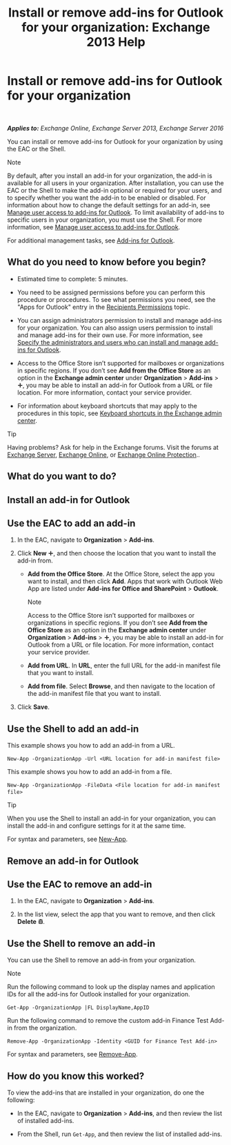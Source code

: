 ﻿---
title: 'Install or remove add-ins for Outlook for your organization: Exchange 2013 Help'
TOCTitle: Install or remove add-ins for Outlook for your organization
ms:assetid: 112f3ef7-9943-4a1e-8a42-e08e8e9f67f4
ms:mtpsurl: https://technet.microsoft.com/en-us/library/JJ943752(v=EXCHG.150)
ms:contentKeyID: 51028419
ms.date: 12/10/2017
mtps_version: v=EXCHG.150
---

# Install or remove add-ins for Outlook for your organization

 

_**Applies to:** Exchange Online, Exchange Server 2013, Exchange Server 2016_


You can install or remove add-ins for Outlook for your organization by using the EAC or the Shell.


> [!NOTE]
> By default, after you install an add-in for your organization, the add-in is available for all users in your organization. After installation, you can use the EAC or the Shell to make the add-in optional or required for your users, and to specify whether you want the add-in to be enabled or disabled. For information about how to change the default settings for an add-in, see <A href="manage-user-access-to-add-ins-for-outlook-exchange-online-help.md">Manage user access to add-ins for Outlook</A>. To limit availability of add-ins to specific users in your organization, you must use the Shell. For more information, see <A href="manage-user-access-to-add-ins-for-outlook-exchange-online-help.md">Manage user access to add-ins for Outlook</A>.



For additional management tasks, see [Add-ins for Outlook](add-ins-for-outlook-exchange-2013-help.md).

## What do you need to know before you begin?

  - Estimated time to complete: 5 minutes.

  - You need to be assigned permissions before you can perform this procedure or procedures. To see what permissions you need, see the "Apps for Outlook" entry in the [Recipients Permissions](recipients-permissions-exchange-2013-help.md) topic.

  - You can assign administrators permission to install and manage add-ins for your organization. You can also assign users permission to install and manage add-ins for their own use. For more information, see [Specify the administrators and users who can install and manage add-ins for Outlook](specify-the-administrators-and-users-who-can-install-and-manage-add-ins-for-outlook-exchange-2013-help.md).

  - Access to the Office Store isn’t supported for mailboxes or organizations in specific regions. If you don’t see **Add from the Office Store** as an option in the **Exchange admin center** under **Organization** \> **Add-ins** \> ![Add Icon](images/JJ218640.c1e75329-d6d7-4073-a27d-498590bbb558(EXCHG.150).gif "Add Icon"), you may be able to install an add-in for Outlook from a URL or file location. For more information, contact your service provider.

  - For information about keyboard shortcuts that may apply to the procedures in this topic, see [Keyboard shortcuts in the Exchange admin center](keyboard-shortcuts-in-the-exchange-admin-center-exchange-online-protection-help.md).


> [!TIP]
> Having problems? Ask for help in the Exchange forums. Visit the forums at <A href="https://go.microsoft.com/fwlink/p/?linkid=60612">Exchange Server</A>, <A href="https://go.microsoft.com/fwlink/p/?linkid=267542">Exchange Online</A>, or <A href="https://go.microsoft.com/fwlink/p/?linkid=285351">Exchange Online Protection</A>..



## What do you want to do?

## Install an add-in for Outlook

## Use the EAC to add an add-in

1.  In the EAC, navigate to **Organization** \> **Add-ins**.

2.  Click **New** ![Add Icon](images/JJ218640.c1e75329-d6d7-4073-a27d-498590bbb558(EXCHG.150).gif "Add Icon"), and then choose the location that you want to install the add-in from.
    
      - **Add from the Office Store**. At the Office Store, select the app you want to install, and then click **Add**. Apps that work with Outlook Web App are listed under **Add-ins for Office and SharePoint** \> **Outlook**.
        

        > [!NOTE]
        > Access to the Office Store isn’t supported for mailboxes or organizations in specific regions. If you don’t see <STRONG>Add from the Office Store</STRONG> as an option in the <STRONG>Exchange admin center</STRONG> under <STRONG>Organization</STRONG> &gt; <STRONG>Add-ins</STRONG> &gt; <IMG title="Add Icon" alt="Add Icon" src="images/JJ218640.c1e75329-d6d7-4073-a27d-498590bbb558(EXCHG.150).gif">, you may be able to install an add-in for Outlook from a URL or file location. For more information, contact your service provider.

    
      - **Add from URL**. In **URL**, enter the full URL for the add-in manifest file that you want to install.
    
      - **Add from file**. Select **Browse**, and then navigate to the location of the add-in manifest file that you want to install.

3.  Click **Save**.

## Use the Shell to add an add-in

This example shows you how to add an add-in from a URL.

    New-App -OrganizationApp -Url <URL location for add-in manifest file>

This example shows you how to add an add-in from a file.

    New-App -OrganizationApp -FileData <File location for add-in manifest file>


> [!TIP]
> When you use the Shell to install an add-in for your organization, you can install the add-in and configure settings for it at the same time.



For syntax and parameters, see [New-App](https://technet.microsoft.com/en-us/library/jj218722\(v=exchg.150\)).

## Remove an add-in for Outlook

## Use the EAC to remove an add-in

1.  In the EAC, navigate to **Organization** \> **Add-ins**.

2.  In the list view, select the app that you want to remove, and then click **Delete** ![Delete icon](images/Dd298078.14f639f6-61e8-4418-bbfb-0db14de9d2f5(EXCHG.150).gif "Delete icon").

## Use the Shell to remove an add-in

You can use the Shell to remove an add-in from your organization.


> [!NOTE]
> Run the following command to look up the display names and application IDs for all the add-ins for Outlook installed for your organization.



    Get-App -OrganizationApp |FL DisplayName,AppID

Run the following command to remove the custom add-in Finance Test Add-in from the organization.

    Remove-App -OrganizationApp -Identity <GUID for Finance Test Add-in>

For syntax and parameters, see [Remove-App](https://technet.microsoft.com/en-us/library/jj218709\(v=exchg.150\)).

## How do you know this worked?

To view the add-ins that are installed in your organization, do one the following:

  - In the EAC, navigate to **Organization** \> **Add-ins**, and then review the list of installed add-ins.

  - From the Shell, run `Get-App`, and then review the list of installed add-ins.

